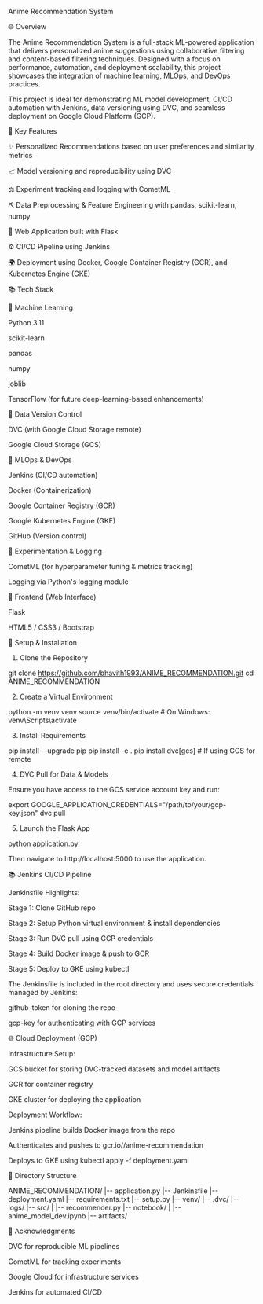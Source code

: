 Anime Recommendation System

🌐 Overview

The Anime Recommendation System is a full-stack ML-powered application that delivers personalized anime suggestions using collaborative filtering and content-based filtering techniques. Designed with a focus on performance, automation, and deployment scalability, this project showcases the integration of machine learning, MLOps, and DevOps practices.

This project is ideal for demonstrating ML model development, CI/CD automation with Jenkins, data versioning using DVC, and seamless deployment on Google Cloud Platform (GCP).

🚀 Key Features

✨ Personalized Recommendations based on user preferences and similarity metrics

📈 Model versioning and reproducibility using DVC

⚖️ Experiment tracking and logging with CometML

⛏️ Data Preprocessing & Feature Engineering with pandas, scikit-learn, numpy

🚪 Web Application built with Flask

⚙️ CI/CD Pipeline using Jenkins

🌍 Deployment using Docker, Google Container Registry (GCR), and Kubernetes Engine (GKE)

📚 Tech Stack

🤖 Machine Learning

Python 3.11

scikit-learn

pandas

numpy

joblib

TensorFlow (for future deep-learning-based enhancements)

📂 Data Version Control

DVC (with Google Cloud Storage remote)

Google Cloud Storage (GCS)

🚌 MLOps & DevOps

Jenkins (CI/CD automation)

Docker (Containerization)

Google Container Registry (GCR)

Google Kubernetes Engine (GKE)

GitHub (Version control)

📝 Experimentation & Logging

CometML (for hyperparameter tuning & metrics tracking)

Logging via Python's logging module

🚪 Frontend (Web Interface)

Flask

HTML5 / CSS3 / Bootstrap

🔧 Setup & Installation

1. Clone the Repository

git clone https://github.com/bhavith1993/ANIME_RECOMMENDATION.git
cd ANIME_RECOMMENDATION

2. Create a Virtual Environment

python -m venv venv
source venv/bin/activate   # On Windows: venv\Scripts\activate

3. Install Requirements

pip install --upgrade pip
pip install -e .
pip install dvc[gcs]  # If using GCS for remote

4. DVC Pull for Data & Models

Ensure you have access to the GCS service account key and run:

export GOOGLE_APPLICATION_CREDENTIALS="/path/to/your/gcp-key.json"
dvc pull

5. Launch the Flask App

python application.py

Then navigate to http://localhost:5000 to use the application.

📚 Jenkins CI/CD Pipeline

Jenkinsfile Highlights:

Stage 1: Clone GitHub repo

Stage 2: Setup Python virtual environment & install dependencies

Stage 3: Run DVC pull using GCP credentials

Stage 4: Build Docker image & push to GCR

Stage 5: Deploy to GKE using kubectl

The Jenkinsfile is included in the root directory and uses secure credentials managed by Jenkins:

github-token for cloning the repo

gcp-key for authenticating with GCP services

🌐 Cloud Deployment (GCP)

Infrastructure Setup:

GCS bucket for storing DVC-tracked datasets and model artifacts

GCR for container registry

GKE cluster for deploying the application

Deployment Workflow:

Jenkins pipeline builds Docker image from the repo

Authenticates and pushes to gcr.io/<project-id>/anime-recommendation

Deploys to GKE using kubectl apply -f deployment.yaml

🔗 Directory Structure

ANIME_RECOMMENDATION/
|-- application.py
|-- Jenkinsfile
|-- deployment.yaml
|-- requirements.txt
|-- setup.py
|-- venv/
|-- .dvc/
|-- logs/
|-- src/
|   |-- recommender.py
|-- notebook/
|   |-- anime_model_dev.ipynb
|-- artifacts/

🙏 Acknowledgments

DVC for reproducible ML pipelines

CometML for tracking experiments

Google Cloud for infrastructure services

Jenkins for automated CI/CD